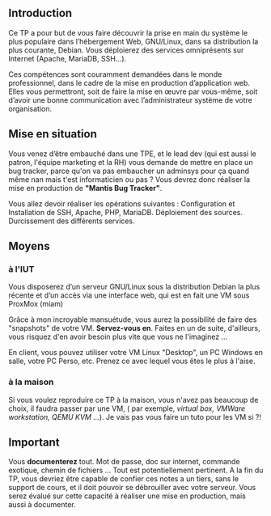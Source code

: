 ## Introduction
Ce TP a pour but de vous faire découvrir la prise en main du système le plus populaire dans l’hébergement Web, GNU/Linux, dans sa distribution la plus courante, Debian. Vous déploierez des services omniprésents sur Internet (Apache, MariaDB, SSH…).

Ces compétences sont couramment demandées dans le monde professionnel, dans le cadre de la mise en production d’application web. Elles vous permettront, soit de faire la mise en œuvre par vous-même, soit d’avoir une bonne communication avec l’administrateur système de votre organisation.
## Mise en situation
Vous venez d’être embauché dans une TPE, et le lead dev (qui est aussi le patron, l'équipe marketing et la RH) vous demande de mettre en place un bug tracker, parce qu'on va pas embaucher un adminsys pour ça quand même nan mais t'est informaticien ou pas ? Vous devrez donc réaliser la mise en production de **"Mantis Bug Tracker"**.  
  
Vous allez devoir réaliser les opérations suivantes : Configuration et Installation de SSH, Apache, PHP, MariaDB. Déploiement des sources. Durcissement des différents services.
## Moyens
### à l'IUT
Vous disposerez d’un serveur GNU/Linux sous la distribution Debian la plus récente et d’un accès via une interface web, qui est en fait une VM sous ProxMox (miam)  

Grâce à mon incroyable mansuétude, vous aurez la possibilité de faire des "snapshots" de votre VM. **Servez-vous en**. Faites en un de suite, d'ailleurs, vous risquez d'en avoir besoin plus vite que vous ne l'imaginez …

En client, vous pouvez utiliser votre VM Linux "Desktop", un PC Windows en salle, votre PC Perso, etc. Prenez ce avec lequel vous êtes le plus à l'aise.
### à la maison
Si vous voulez reproduire ce TP à la maison, vous n'avez pas beaucoup de choix, il faudra passer par une VM, ( par exemple, _virtual box, VMWare workstation, QEMU KVM ..._). Je vais pas vous faire un tuto pour les VM si ?!
## Important
Vous **documenterez** tout. Mot de passe, doc sur internet, commande exotique, chemin de fichiers … Tout est potentiellement pertinent. A la fin du TP, vous devriez être capable de confier ces notes a un tiers, sans le support de cours, et il doit pouvoir se débrouiller avec votre serveur. Vous serez évalué sur cette capacité à réaliser une mise en production, mais aussi à documenter.